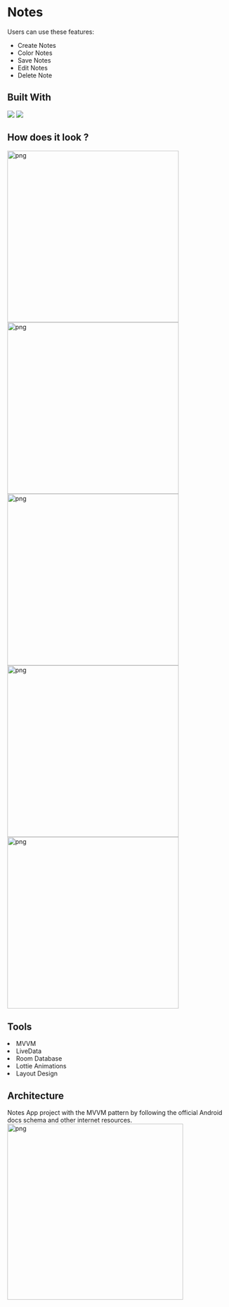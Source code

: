 # Notes


Users can use these features:
- Create Notes
- Color Notes
- Save Notes
- Edit Notes
- Delete Note


## Built With 

<code><img src="https://www.vectorlogo.zone/logos/java/java-ar21.svg"></code>
<code><img src="https://www.vectorlogo.zone/logos/android/android-ar21.svg"></code>

## How does it look ?

<p>
<img height= "390" src="https://i.hizliresim.com/4d9875n.jpeg" alt="png" />
<img height= "390" src="https://i.hizliresim.com/jxaz3fc.jpeg" alt="png" />
<img height= "390" src="https://i.hizliresim.com/ct3d16o.jpeg" alt="png" />
<img height= "390" src="https://i.hizliresim.com/dsf7pag.jpeg" alt="png" />
<img height= "390" src="https://i.hizliresim.com/8u8hrc4.jpeg" alt="png" />
</p>

## Tools 

<li><a>MVVM</a></li>
<li><a>LiveData</a></li>
<li><a>Room Database</a></li>
<li><a>Lottie Animations</a></li>
<li><a>Layout Design</a></li>

## Architecture

Notes App project with the MVVM pattern by following the official Android docs schema and other internet resources.
<img height= "400" src="https://i.hizliresim.com/22f3kle.png" alt="png" />


